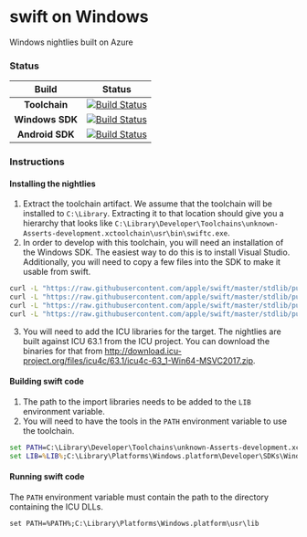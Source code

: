 # **swift on Windows**
Windows nightlies built on Azure

### Status

| Build | Status |
|:-:|-|
| **Toolchain** | [![Build Status](https://compnerd.visualstudio.com/windows-swift/_apis/build/status/Windows%20Toolchain?branchName=master)](https://compnerd.visualstudio.com/windows-swift/_build/latest?definitionId=1?branchName=master) |
| **Windows SDK** | [![Build Status](https://dev.azure.com/compnerd/windows-swift/_apis/build/status/Windows%20SDK?branchName=master)](https://dev.azure.com/compnerd/windows-swift/_build/latest?definitionId=2?branchName=master) |
| **Android SDK** | [![Build Status](https://dev.azure.com/compnerd/windows-swift/_apis/build/status/android%20SDK?branchName=master)](https://dev.azure.com/compnerd/windows-swift/_build/latest?definitionId=4?branchName=master) |

### Instructions

#### Installing the nightlies

1. Extract the toolchain artifact.  We assume that the toolchain will be installed to `C:\Library`.  Extracting it to that location should give you a hierarchy that looks like `C:\Library\Developer\Toolchains\unknown-Asserts-development.xctoolchain\usr\bin\swiftc.exe`.
2. In order to develop with this toolchain, you will need an installation of the Windows SDK.  The easiest way to do this is to install Visual Studio.  Additionally, you will need to copy a few files into the SDK to make it usable from swift.
```cmd
curl -L "https://raw.githubusercontent.com/apple/swift/master/stdlib/public/Platform/ucrt.modulemap" -o "%UniversalCRTSdkDir%\Include\%UCRTVersion%\ucrt\module.modulemap"
curl -L "https://raw.githubusercontent.com/apple/swift/master/stdlib/public/Platform/visualc.modulemap" -o "%VCToolsInstallDir%\include\module.modulemap"
curl -L "https://raw.githubusercontent.com/apple/swift/master/stdlib/public/Platform/visualc.apinotes" -o "%VCToolsInstallDir%\include\visualc.apinotes"
curl -L "https://raw.githubusercontent.com/apple/swift/master/stdlib/public/Platform/winsdk.modulemap" -o "%UniversalCRTSdkDir%\Include\%UCRTVersion%\um\module.modulemap"
```
3. You will need to add the ICU libraries for the target.  The nightlies are built against ICU 63.1 from the ICU project.  You can download the binaries for that from http://download.icu-project.org/files/icu4c/63.1/icu4c-63_1-Win64-MSVC2017.zip.  

#### Building swift code

1. The path to the import libraries needs to be added to the `LIB` environment variable.
2. You will need to have the tools in the `PATH` environment variable to use the toolchain.

```cmd
set PATH=C:\Library\Developer\Toolchains\unknown-Asserts-development.xctoolchain\usr\bin;%PATH%
set LIB=%LIB%;C:\Library\Platforms\Windows.platform\Developer\SDKs\Windows.sdk\usr\lib
```

#### Running swift code

The `PATH` environment variable must contain the path to the directory containing the ICU DLLs.

```
set PATH=%PATH%;C:\Library\Platforms\Windows.platform\usr\lib
```